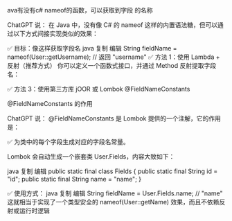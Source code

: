 

ava有没有c#   nameof的函数，可以获取到字段  的名称


ChatGPT 说：
在 Java 中，没有像 C# 的 nameof 这样的内置语法糖，但可以通过以下方式间接实现类似的效果：

✅ 目标：像这样获取字段名
java
复制
编辑
String fieldName = nameof(User::getUsername);  // 返回 "username"
✅ 方法 1：使用 Lambda + 反射（推荐方式）
你可以定义一个函数式接口，并通过 Method 反射提取字段名：

✅ 方法 3：使用第三方库 jOOR 或 Lombok @FieldNameConstants


@FieldNameConstants 的作用


ChatGPT 说：
@FieldNameConstants 是 Lombok 提供的一个注解，它的作用是：

✅ 为类中的每个字段生成对应的字段名常量。


Lombok 会自动生成一个嵌套类 User.Fields，内容大致如下：

java
复制
编辑
public static final class Fields {
public static final String id = "id";
public static final String name = "name";
}


✅ 使用方式：
java
复制
编辑
String fieldName = User.Fields.name;  // "name"
这就相当于实现了一个类型安全的 nameof(User::getName) 效果，而且不依赖反射或运行时逻辑